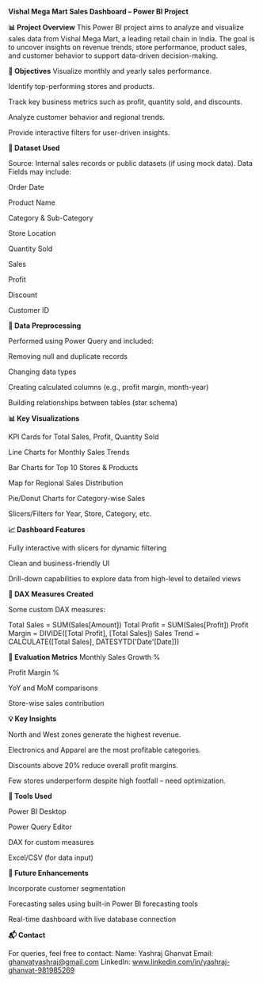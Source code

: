 **Vishal Mega Mart Sales Dashboard – Power BI Project**

**📊 Project Overview**
This Power BI project aims to analyze and visualize sales data from Vishal Mega Mart, a leading retail chain in India. The goal is to uncover insights on revenue trends, store performance, product sales, and customer behavior to support data-driven decision-making.

**🎯 Objectives**
Visualize monthly and yearly sales performance.

Identify top-performing stores and products.

Track key business metrics such as profit, quantity sold, and discounts.

Analyze customer behavior and regional trends.

Provide interactive filters for user-driven insights.

**📁 Dataset Used**

Source: Internal sales records or public datasets (if using mock data).
Data Fields may include:

Order Date

Product Name

Category & Sub-Category

Store Location

Quantity Sold

Sales

Profit

Discount

Customer ID

**🔧 Data Preprocessing**

Performed using Power Query and included:

Removing null and duplicate records

Changing data types

Creating calculated columns (e.g., profit margin, month-year)

Building relationships between tables (star schema)

**📊 Key Visualizations**

KPI Cards for Total Sales, Profit, Quantity Sold

Line Charts for Monthly Sales Trends

Bar Charts for Top 10 Stores & Products

Map for Regional Sales Distribution

Pie/Donut Charts for Category-wise Sales

Slicers/Filters for Year, Store, Category, etc.

**📈 Dashboard Features**

Fully interactive with slicers for dynamic filtering

Clean and business-friendly UI

Drill-down capabilities to explore data from high-level to detailed views

**📐 DAX Measures Created**

Some custom DAX measures:

Total Sales = SUM(Sales[Amount])
Total Profit = SUM(Sales[Profit])
Profit Margin = DIVIDE([Total Profit], [Total Sales])
Sales Trend = CALCULATE([Total Sales], DATESYTD('Date'[Date]))


**🧪 Evaluation Metrics**
Monthly Sales Growth %

Profit Margin %

YoY and MoM comparisons

Store-wise sales contribution

**💡 Key Insights**

North and West zones generate the highest revenue.

Electronics and Apparel are the most profitable categories.

Discounts above 20% reduce overall profit margins.

Few stores underperform despite high footfall – need optimization.

**📌 Tools Used**

Power BI Desktop

Power Query Editor

DAX for custom measures

Excel/CSV (for data input)

**🚀 Future Enhancements**

Incorporate customer segmentation

Forecasting sales using built-in Power BI forecasting tools

Real-time dashboard with live database connection

**📬 Contact**

For queries, feel free to contact:
Name: Yashraj Ghanvat
Email: ghanvatyashraj@gmail.com
LinkedIn: www.linkedin.com/in/yashraj-ghanvat-981985269
